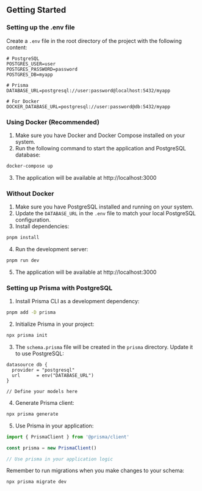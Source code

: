 ## Getting Started

### Setting up the .env file

Create a `.env` file in the root directory of the project with the following content:

```
# PostgreSQL
POSTGRES_USER=user
POSTGRES_PASSWORD=password
POSTGRES_DB=myapp

# Prisma
DATABASE_URL=postgresql://user:password@localhost:5432/myapp

# For Docker
DOCKER_DATABASE_URL=postgresql://user:password@db:5432/myapp
```

### Using Docker (Recommended)

1. Make sure you have Docker and Docker Compose installed on your system.
2. Run the following command to start the application and PostgreSQL database:

```bash
docker-compose up
```

3. The application will be available at http://localhost:3000

### Without Docker

1. Make sure you have PostgreSQL installed and running on your system.
2. Update the `DATABASE_URL` in the `.env` file to match your local PostgreSQL configuration.
3. Install dependencies:

```bash
pnpm install
```

4. Run the development server:

```bash
pnpm run dev
```

5. The application will be available at http://localhost:3000

### Setting up Prisma with PostgreSQL

1. Install Prisma CLI as a development dependency:

```bash
pnpm add -D prisma
```

2. Initialize Prisma in your project:

```bash
npx prisma init
```

3. The `schema.prisma` file will be created in the `prisma` directory. Update it to use PostgreSQL:

```prisma
datasource db {
  provider = "postgresql"
  url      = env("DATABASE_URL")
}

// Define your models here
```

4. Generate Prisma client:

```bash
npx prisma generate
```

5. Use Prisma in your application:

```typescript
import { PrismaClient } from '@prisma/client'

const prisma = new PrismaClient()

// Use prisma in your application logic
```

Remember to run migrations when you make changes to your schema:

```bash
npx prisma migrate dev
```
